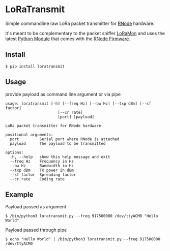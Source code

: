 # LoRaTransmit

Simple commandline raw LoRa packet transmitter for [RNode](https://unsigned.io/articles/2023_01_16_The_New_RNode_Ecosystem_Is_Here.html) hardware.

It's meant to be complementary to the packet sniffer [LoRaMon](https://github.com/markqvist/LoRaMon) and uses the latest [Python Module](https://github.com/markqvist/RNode_Firmware/tree/master/Python%20Module) that comes with the [RNode Firmware](https://github.com/markqvist/RNode_Firmware).

## Install

```
$ pip install loratransmit
```

## Usage

provide payload as command line argument or via pipe

```
usage: loratransmit [-h] [--freq Hz] [--bw Hz] [--txp dBm] [--sf factor]
                       [--cr rate]
                       [port] [payload]

LoRa packet transmitter for RNode hardware.

positional arguments:
  port         Serial port where RNode is attached
  payload      The payload to be transmitted

options:
  -h, --help   show this help message and exit
  --freq Hz    Frequency in Hz
  --bw Hz      Bandwidth in Hz
  --txp dBm    TX power in dBm
  --sf factor  Spreading factor
  --cr rate    Coding rate
```

## Example

Payload passed as argument

```
$ /bin/python3 loratransmit.py --freq 917500000 /dev/ttyACM0 "Hello World"
```

Payload passed through pipe

```
$ echo "Hello World" | /bin/python3 loratransmit.py --freq 917500000 /dev/ttyACM0
```